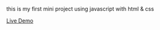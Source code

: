 this is my first mini project using javascript with html & css

<a href="https://ataaman.github.io/Colour-Changer-javaScript-/">Live Demo</a>
